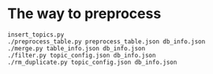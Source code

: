The way to preprocess
============================
    insert_topics.py
    ./preprocess_table.py preprocess_table.json db_info.json
    ./merge.py table_info.json db_info.json
    ./filter.py topic_config.json db_info.json
    ./rm_duplicate.py topic_config.json db_info.json
     

